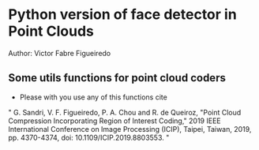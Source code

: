 # Python version of face detector in Point Clouds
Author: Victor Fabre Figueiredo

## Some utils functions for point cloud coders
- Please with you use any of this functions cite

" G. Sandri, V. F. Figueiredo, P. A. Chou and R. de Queiroz, "Point Cloud Compression Incorporating Region of Interest Coding," 2019 IEEE International Conference on Image Processing (ICIP), Taipei, Taiwan, 2019, pp. 4370-4374, doi: 10.1109/ICIP.2019.8803553. "
